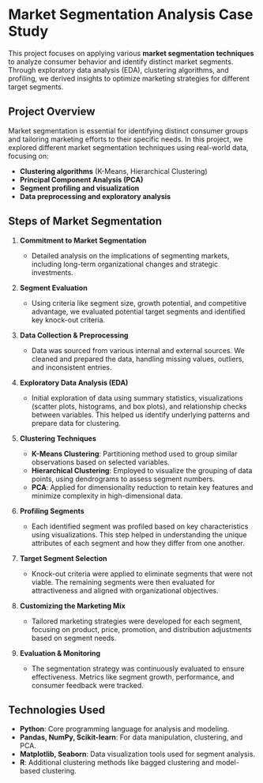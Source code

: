 # Market Segmentation Analysis Case Study

This project focuses on applying various **market segmentation techniques** to analyze consumer behavior and identify distinct market segments. Through exploratory data analysis (EDA), clustering algorithms, and profiling, we derived insights to optimize marketing strategies for different target segments.

## Project Overview

Market segmentation is essential for identifying distinct consumer groups and tailoring marketing efforts to their specific needs. In this project, we explored different market segmentation techniques using real-world data, focusing on:

- **Clustering algorithms** (K-Means, Hierarchical Clustering)
- **Principal Component Analysis (PCA)**
- **Segment profiling and visualization**
- **Data preprocessing and exploratory analysis**

## Steps of Market Segmentation

1. **Commitment to Market Segmentation**  
   - Detailed analysis on the implications of segmenting markets, including long-term organizational changes and strategic investments.

2. **Segment Evaluation**  
   - Using criteria like segment size, growth potential, and competitive advantage, we evaluated potential target segments and identified key knock-out criteria.

3. **Data Collection & Preprocessing**  
   - Data was sourced from various internal and external sources. We cleaned and prepared the data, handling missing values, outliers, and inconsistent entries.

4. **Exploratory Data Analysis (EDA)**  
   - Initial exploration of data using summary statistics, visualizations (scatter plots, histograms, and box plots), and relationship checks between variables. This helped us identify underlying patterns and prepare data for clustering.

5. **Clustering Techniques**  
   - **K-Means Clustering**: Partitioning method used to group similar observations based on selected variables.  
   - **Hierarchical Clustering**: Employed to visualize the grouping of data points, using dendrograms to assess segment numbers.
   - **PCA**: Applied for dimensionality reduction to retain key features and minimize complexity in high-dimensional data.

6. **Profiling Segments**  
   - Each identified segment was profiled based on key characteristics using visualizations. This step helped in understanding the unique attributes of each segment and how they differ from one another.

7. **Target Segment Selection**  
   - Knock-out criteria were applied to eliminate segments that were not viable. The remaining segments were then evaluated for attractiveness and aligned with organizational objectives.

8. **Customizing the Marketing Mix**  
   - Tailored marketing strategies were developed for each segment, focusing on product, price, promotion, and distribution adjustments based on segment needs.

9. **Evaluation & Monitoring**  
   - The segmentation strategy was continuously evaluated to ensure effectiveness. Metrics like segment growth, performance, and consumer feedback were tracked.

## Technologies Used
- **Python**: Core programming language for analysis and modeling.
- **Pandas, NumPy, Scikit-learn**: For data manipulation, clustering, and PCA.
- **Matplotlib, Seaborn**: Data visualization tools used for segment analysis.
- **R**: Additional clustering methods like bagged clustering and model-based clustering.
